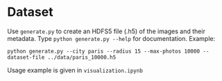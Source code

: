 # Dataset

Use `generate.py` to create an HDFS5 file (.h5) of the images and their metadata. Type `python generate.py --help` for documentation. Example:

```
python generate.py --city paris --radius 15 --max-photos 10000 --dataset-file ../data/paris_10000.h5
```

Usage example is given in `visualization.ipynb`